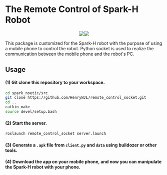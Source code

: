 # The Remote Control of Spark-H Robot

<div align="center">
    <img src="https://github.com/HenryWJL/remote_control_socket/blob/main/image/pc.gif"/><img src="https://github.com/HenryWJL/remote_control_socket/blob/main/image/mobile.gif"/>
</div>

This package is customized for the Spark-H robot with the purpose of using a mobile phone to control the robot. Python socket is used to realize the communication between the mobile phone and the robot's PC.
## Usage
#### (1) Git clone this repository to your workspace.
```bash
cd spark_noetic/src
git clone https://github.com/HenryWJL/remote_control_socket.git
cd ..
catkin_make
source devel/setup.bash
```
#### (2) Start the server.
```bash
roslaunch remote_control_socket server.launch
```
#### (3) Generate a `.apk` file from `client.py` and `data` using buildozer or other tools.
#### (4) Download the app on your mobile phone, and now you can manipulate the Spark-H robot with your phone.
